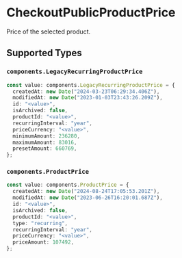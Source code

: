 # CheckoutPublicProductPrice

Price of the selected product.


## Supported Types

### `components.LegacyRecurringProductPrice`

```typescript
const value: components.LegacyRecurringProductPrice = {
  createdAt: new Date("2024-03-23T06:29:34.406Z"),
  modifiedAt: new Date("2023-01-03T23:43:26.209Z"),
  id: "<value>",
  isArchived: false,
  productId: "<value>",
  recurringInterval: "year",
  priceCurrency: "<value>",
  minimumAmount: 236280,
  maximumAmount: 83016,
  presetAmount: 660769,
};
```

### `components.ProductPrice`

```typescript
const value: components.ProductPrice = {
  createdAt: new Date("2024-08-24T17:05:53.201Z"),
  modifiedAt: new Date("2023-06-26T16:20:01.687Z"),
  id: "<value>",
  isArchived: false,
  productId: "<value>",
  type: "recurring",
  recurringInterval: "year",
  priceCurrency: "<value>",
  priceAmount: 107492,
};
```

